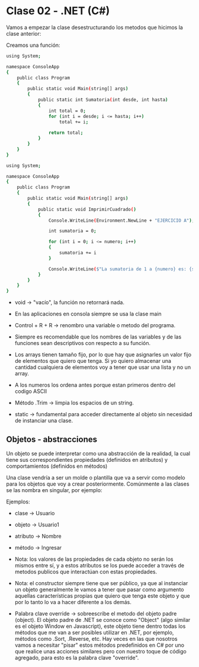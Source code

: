 # Clase 02 - .NET (C#)

Vamos a empezar la clase desestructurando los metodos que hicimos la clase anterior:

Creamos una función:

```sh
using System;

namespace ConsoleApp
{
    public class Program
    {
        public static void Main(string[] args)
        {
            public static int Sumatoria(int desde, int hasta)
            {
                int total = 0;
                for (int i = desde; i <= hasta; i++)
                    total += i;
    
                return total;
            }
        }
    }
}
```

```sh
using System;

namespace ConsoleApp
{
    public class Program
    {
        public static void Main(string[] args)
        {
            public static void ImprimirCuadrado()
            {
                Console.WriteLine(Environment.NewLine + "EJERCICIO A");

                int sumatoria = 0;

                for (int i = 0; i <= numero; i++)
                {
                    sumatoria += i
                }

                Console.WriteLine($"La sumatoria de 1 a {numero} es: {sumatoria}")  
            }
        }
    }
}
```

* void -> "vacío", la función no retornará nada.

* En las aplicaciones en consola siempre se usa la clase main

* Control + R + R -> renombro una variable o metodo del programa.

* Siempre es recomendable que los nombres de las variables y de las funciones sean descriptivos con respecto a su función.

* Los arrays tienen tamaño fijo, por lo que hay que asignarles un valor fijo de elementos que quiero que tenga. Si yo quiero almacenar una cantidad cualquiera de elementos voy a tener que usar una lista y no un array.  

* A los numeros los ordena antes porque estan primeros dentro del codigo ASCII 

* Método .Trim -> limpia los espacios de un string.

* static -> fundamental para acceder directamente al objeto sin necesidad de instanciar una clase.

## Objetos - abstracciones 

Un objeto se puede interpretar como una abstracción de la realidad, la cual tiene sus correspondientes propiedades (definidos en atributos) y comportamientos (definidos en métodos)

Una clase vendría a ser un molde o plantilla que va a servir como modelo para los objetos que voy a crear posteriormente. Comúnmente a las clases se las nombra en singular, por ejemplo:

Ejemplos:

* clase -> Usuario

* objeto -> Usuario1

* atributo -> Nombre

* método -> Ingresar

* Nota: los valores de las propiedades de cada objeto no serán los mismos entre sí, y a estos atributos se los puede acceder a través de metodos publicos que interactúan con estas propiedades.

* Nota: el constructor siempre tiene que ser público, ya que al instanciar un objeto generalmente le vamos a tener que pasar como argumento aquellas características propias que quiero que tenga este objeto y que por lo tanto lo va a hacer diferente a los demás.  

* Palabra clave override -> sobreescribe el metodo del objeto padre (object). El objeto padre de .NET se conoce como "Object" (algo similar es el objeto Window en Javascript), este objeto tiene dentro todas los métodos que me van a ser posibles utilizar en .NET, por ejemplo, métodos como .Sort, .Reverse, etc. Hay veces en las que nosotros vamos a necesitar "pisar" estos métodos predefinidos en C# por uno que realice unas acciones similares pero con nuestro toque de código agregado, para esto es la palabra clave "override". 




